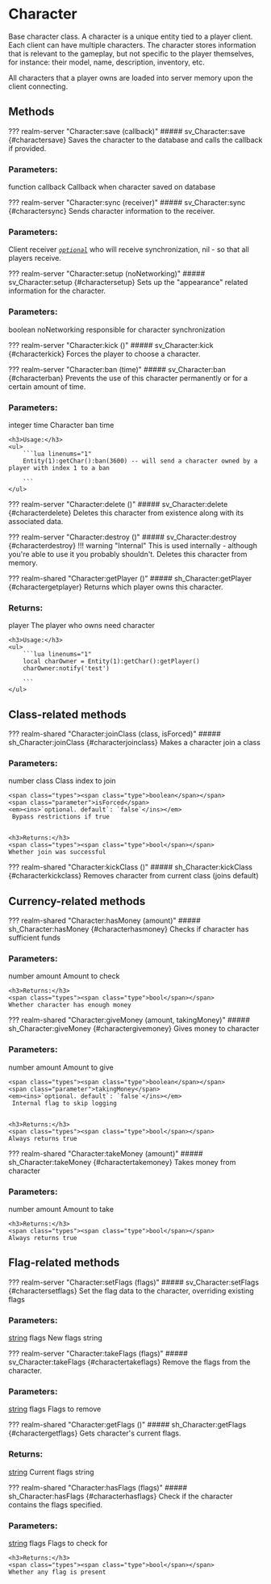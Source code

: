 # Character
Base character class.
 A character is a unique entity tied to a player client. Each client can have multiple characters.
The character stores information that is relevant to the gameplay, but not specific to the player themselves, for instance: their model, name, description, inventory, etc.

All characters that a player owns are loaded into server memory upon the client connecting.

## Methods
??? realm-server "<a id=Character:save></a>Character:save (callback)"
    ##### sv_Character:save {#charactersave}
    Saves the character to the database and calls the callback if provided.
    <h3>Parameters:</h3>
    <span class="types"><span class="type">function</span></span>
    <span class="parameter">callback</span>
     Callback when character saved on database



??? realm-server "<a id=Character:sync></a>Character:sync (receiver)"
    ##### sv_Character:sync {#charactersync}
    Sends character information to the receiver.
    <h3>Parameters:</h3>
    <span class="types"><span class="type">Client</span></span>
    <span class="parameter">receiver</span>
    <em><ins>`optional`</ins></em>
     who will receive synchronization, nil - so that all players receive.



??? realm-server "<a id=Character:setup></a>Character:setup (noNetworking)"
    ##### sv_Character:setup {#charactersetup}
    Sets up the "appearance" related information for the character.
    <h3>Parameters:</h3>
    <span class="types"><span class="type">boolean</span></span>
    <span class="parameter">noNetworking</span>
     responsible for character synchronization



??? realm-server "<a id=Character:kick></a>Character:kick ()"
    ##### sv_Character:kick {#characterkick}
    Forces the player to choose a character.

??? realm-server "<a id=Character:ban></a>Character:ban (time)"
    ##### sv_Character:ban {#characterban}
    Prevents the use of this character permanently or for a certain amount of time.
    <h3>Parameters:</h3>
    <span class="types"><span class="type">integer</span></span>
    <span class="parameter">time</span>
     Сharacter ban time



    <h3>Usage:</h3>
    <ul>
        ```lua linenums="1"
        Entity(1):getChar():ban(3600) -- will send a character owned by a player with index 1 to a ban

        ```
    </ul>
??? realm-server "<a id=Character:delete></a>Character:delete ()"
    ##### sv_Character:delete {#characterdelete}
    Deletes this character from existence along with its associated data.

??? realm-server "<a id=Character:destroy></a>Character:destroy ()"
    ##### sv_Character:destroy {#characterdestroy}
    !!! warning "Internal"
        This is used internally - although you're able to use it you probably shouldn't.
    Deletes this character from memory.

??? realm-shared "<a id=Character:getPlayer></a>Character:getPlayer ()"
    ##### sh_Character:getPlayer {#charactergetplayer}
    Returns which player owns this character.
    <h3>Returns:</h3>
    <span class="types"><span class="type">player</span></span>
    The player who owns need character



    <h3>Usage:</h3>
    <ul>
        ```lua linenums="1"
        local charOwner = Entity(1):getChar():getPlayer()
		charOwner:notify('test')

        ```
    </ul>
## Class-related methods

??? realm-shared "<a id=Character:joinClass></a>Character:joinClass (class, isForced)"
    ##### sh_Character:joinClass {#characterjoinclass}
    Makes a character join a class
    <h3>Parameters:</h3>
    <span class="types"><span class="type">number</span></span>
    <span class="parameter">class</span>
     Class index to join

    <span class="types"><span class="type">boolean</span></span>
    <span class="parameter">isForced</span>
    <em><ins>`optional. default`: `false`</ins></em>
     Bypass restrictions if true


    <h3>Returns:</h3>
    <span class="types"><span class="type">bool</span></span>
    Whether join was successful



??? realm-shared "<a id=Character:kickClass></a>Character:kickClass ()"
    ##### sh_Character:kickClass {#characterkickclass}
    Removes character from current class (joins default)

## Currency-related methods

??? realm-shared "<a id=Character:hasMoney></a>Character:hasMoney (amount)"
    ##### sh_Character:hasMoney {#characterhasmoney}
    Checks if character has sufficient funds
    <h3>Parameters:</h3>
    <span class="types"><span class="type">number</span></span>
    <span class="parameter">amount</span>
     Amount to check


    <h3>Returns:</h3>
    <span class="types"><span class="type">bool</span></span>
    Whether character has enough money



??? realm-shared "<a id=Character:giveMoney></a>Character:giveMoney (amount, takingMoney)"
    ##### sh_Character:giveMoney {#charactergivemoney}
    Gives money to character
    <h3>Parameters:</h3>
    <span class="types"><span class="type">number</span></span>
    <span class="parameter">amount</span>
     Amount to give

    <span class="types"><span class="type">boolean</span></span>
    <span class="parameter">takingMoney</span>
    <em><ins>`optional. default`: `false`</ins></em>
     Internal flag to skip logging


    <h3>Returns:</h3>
    <span class="types"><span class="type">bool</span></span>
    Always returns true



??? realm-shared "<a id=Character:takeMoney></a>Character:takeMoney (amount)"
    ##### sh_Character:takeMoney {#charactertakemoney}
    Takes money from character
    <h3>Parameters:</h3>
    <span class="types"><span class="type">number</span></span>
    <span class="parameter">amount</span>
     Amount to take


    <h3>Returns:</h3>
    <span class="types"><span class="type">bool</span></span>
    Always returns true



## Flag-related methods

??? realm-server "<a id=Character:setFlags></a>Character:setFlags (flags)"
    ##### sv_Character:setFlags {#charactersetflags}
    Set the flag data to the character, overriding existing flags
    <h3>Parameters:</h3>
    <span class="types"><a class="type" href="https://www.lua.org/manual/5.1/manual.html#5.4">string</a></span>
    <span class="parameter">flags</span>
     New flags string



??? realm-server "<a id=Character:takeFlags></a>Character:takeFlags (flags)"
    ##### sv_Character:takeFlags {#charactertakeflags}
    Remove the flags from the character.
    <h3>Parameters:</h3>
    <span class="types"><a class="type" href="https://www.lua.org/manual/5.1/manual.html#5.4">string</a></span>
    <span class="parameter">flags</span>
     Flags to remove



??? realm-shared "<a id=Character:getFlags></a>Character:getFlags ()"
    ##### sh_Character:getFlags {#charactergetflags}
    Gets character's current flags.
    <h3>Returns:</h3>
    <span class="types"><a class="type" href="https://www.lua.org/manual/5.1/manual.html#5.4">string</a></span>
    Current flags string



??? realm-shared "<a id=Character:hasFlags></a>Character:hasFlags (flags)"
    ##### sh_Character:hasFlags {#characterhasflags}
    Check if the character contains the flags specified.
    <h3>Parameters:</h3>
    <span class="types"><a class="type" href="https://www.lua.org/manual/5.1/manual.html#5.4">string</a></span>
    <span class="parameter">flags</span>
     Flags to check for


    <h3>Returns:</h3>
    <span class="types"><span class="type">bool</span></span>
    Whether any flag is present



